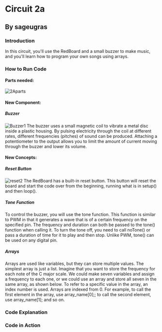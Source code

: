 # Circuit 2a
## By sageugras

### Introduction
In this circuit, you'll use the RedBoard and a small buzzer to make music, and you'll learn how to program your own songs using arrays.
### How to Run Code
#### Parts needed:
![2Aparts](https://user-images.githubusercontent.com/54454824/95892791-e4ee8300-0d3b-11eb-9a1f-159dadec2515.png)
#### New Component:
##### Buzzer
![Buzzer1](https://user-images.githubusercontent.com/54454824/95892797-e61fb000-0d3b-11eb-8f24-9496669d046c.jpg)
The buzzer uses a small magnetic coil to vibrate a metal disc inside a plastic housing. By pulsing electricity through the coil at different rates, different frequencies (pitches) of sound can be produced. Attaching a potentiometer to the output allows you to limit the amount of current moving through the buzzer and lower its volume.
#### New Concepts:
##### Reset Button
![reset2](https://user-images.githubusercontent.com/54454824/95893091-4f9fbe80-0d3c-11eb-8096-ef90d6333b8a.jpg)
The RedBoard has a built-in reset button. This button will reset the board and start the code over from the beginning, running what is in setup() and then loop().
##### Tone Function
To control the buzzer, you will use the tone function. This function is similar to PWM in that it generates a wave that is of a certain frequency on the specified pin. The frequency and duration can both be passed to the tone() function when calling it. To turn the tone off, you need to call noTone() or pass a duration of time for it to play and then stop. Unlike PWM, tone() can be used on any digital pin.
##### Arrays
Arrays are used like variables, but they can store multiple values. The simplest array is just a list. Imagine that you want to store the frequency for each note of the C major scale. We could make seven variables and assign a frequency to each one, or we could use an array and store all seven in the same array, as shown below. To refer to a specific value in the array, an index number is used. Arrays are indexed from 0. For example, to call the first element in the array, use array_name[0];; to call the second element, use array_name[1]; and so on.

### Code Explanation


### Code in Action


